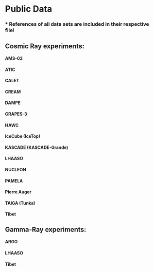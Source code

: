 # Public Data

### * References of all data sets are included in their respective file!

## Cosmic Ray experiments:
#### AMS-02
#### ATIC
#### CALET
#### CREAM
#### DAMPE
#### GRAPES-3
#### HAWC
#### IceCube (IceTop)
#### KASCADE (KASCADE-Grande)
#### LHAASO
#### NUCLEON
#### PAMELA
#### Pierre Auger
#### TAIGA (Tunka)
#### Tibet 

## Gamma-Ray experiments:
#### ARGO
#### LHAASO
#### Tibet

